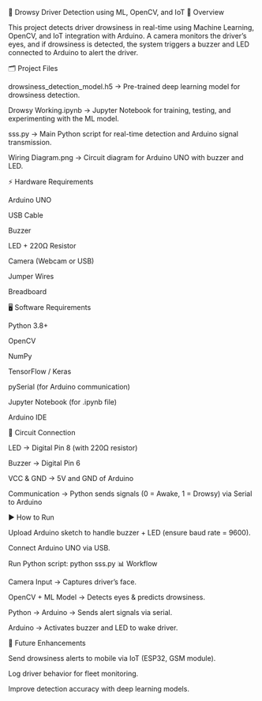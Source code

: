 🚗 Drowsy Driver Detection using ML, OpenCV, and IoT
📌 Overview

This project detects driver drowsiness in real-time using Machine Learning, OpenCV, and IoT integration with Arduino.
A camera monitors the driver’s eyes, and if drowsiness is detected, the system triggers a buzzer and LED connected to Arduino to alert the driver.

🗂️ Project Files

drowsiness_detection_model.h5 → Pre-trained deep learning model for drowsiness detection.

Drowsy Working.ipynb → Jupyter Notebook for training, testing, and experimenting with the ML model.

sss.py → Main Python script for real-time detection and Arduino signal transmission.

Wiring Diagram.png → Circuit diagram for Arduino UNO with buzzer and LED.

⚡ Hardware Requirements

Arduino UNO

USB Cable

Buzzer

LED + 220Ω Resistor

Camera (Webcam or USB)

Jumper Wires

Breadboard

🖥️ Software Requirements

Python 3.8+

OpenCV

NumPy

TensorFlow / Keras

pySerial (for Arduino communication)

Jupyter Notebook (for .ipynb file)

Arduino IDE

🔌 Circuit Connection

LED → Digital Pin 8 (with 220Ω resistor)

Buzzer → Digital Pin 6

VCC & GND → 5V and GND of Arduino

Communication → Python sends signals (0 = Awake, 1 = Drowsy) via Serial to Arduino

▶️ How to Run

Upload Arduino sketch to handle buzzer + LED (ensure baud rate = 9600).

Connect Arduino UNO via USB.

Run Python script:
python sss.py
📊 Workflow

Camera Input → Captures driver’s face.

OpenCV + ML Model → Detects eyes & predicts drowsiness.

Python → Arduino → Sends alert signals via serial.

Arduino → Activates buzzer and LED to wake driver.

🚀 Future Enhancements

Send drowsiness alerts to mobile via IoT (ESP32, GSM module).

Log driver behavior for fleet monitoring.

Improve detection accuracy with deep learning models.
